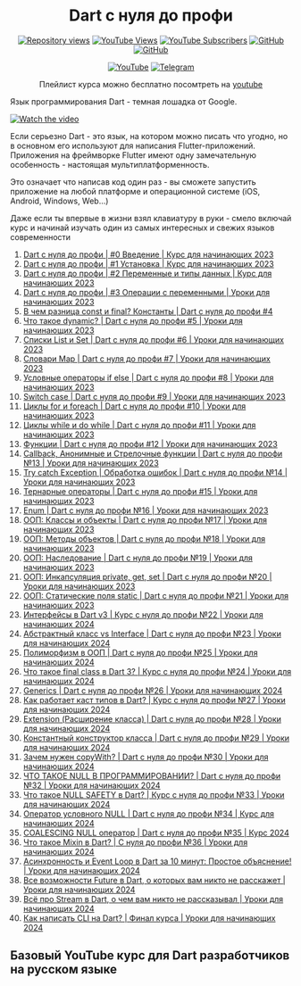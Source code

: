 <h1 align="center"> Dart с нуля до профи </h1>

<p align="center">
<a href="https://github.com/Frezyx/flutter_tutorials"><img src="https://hits.dwyl.com/Frezyx/flutter_tutorials.svg?style=flat" alt="Repository views"></a>
<a href="https://www.youtube.com/channel/UC6AUmyr2zEhYrpwmETUektw"><img src="https://img.shields.io/youtube/channel/views/UC6AUmyr2zEhYrpwmETUektw" alt="YouTube Views"></a>
<a href="https://www.youtube.com/channel/UC6AUmyr2zEhYrpwmETUektw"><img src="https://img.shields.io/youtube/channel/subscribers/UC6AUmyr2zEhYrpwmETUektw" alt="YouTube Subscribers"></a>
<a href="https://github.com/Frezyx"><img src="https://img.shields.io/github/followers/Frezyx?label=Follow" alt="GitHub"></a>
<a href="https://github.com/Frezyx/flutter_tutorials"><img src="https://img.shields.io/github/stars/Frezyx/flutter_tutorials?style=social" alt="GitHub"></a>
</p>

<p align="center">
<a href="https://www.youtube.com/watch?v=X4NJJF48o6c&list=PLtUuja72DaLLAo63Zsn1UsLONDafJKWrl&ab_channel=%D0%A1%D1%82%D0%B0%D1%81%D0%98%D0%BB%D1%8C%D0%B8%D0%BD"><img src="https://img.shields.io/badge/YouTube-FF0000?style=for-the-badge&logo=youtube&logoColor=white" alt="YouTube"></a>
<a href="https://t.me/frezycode"><img src="https://img.shields.io/badge/Telegram-2CA5E0?style=for-the-badge&logo=telegram&logoColor=white" alt="Telegram"></a>
</p>
<p align="center">
Плейлист курса можно бесплатно посомтреть на <a href="https://www.youtube.com/watch?v=X4NJJF48o6c&list=PLtUuja72DaLLAo63Zsn1UsLONDafJKWrl&ab_channel=%D0%A1%D1%82%D0%B0%D1%81%D0%98%D0%BB%D1%8C%D0%B8%D0%BD">youtube</a>
</p>

Язык программирования Dart - темная лошадка от Google. 

[![Watch the video](https://img.youtube.com/vi/dFNGGoQImUk/maxresdefault.jpg)](https://www.youtube.com/watch?v=X4NJJF48o6c&list=PLtUuja72DaLLAo63Zsn1UsLONDafJKWrl&ab_channel=%D0%A1%D1%82%D0%B0%D1%81%D0%98%D0%BB%D1%8C%D0%B8%D0%BD)

Если серьезно Dart - это язык, на котором можно писать что угодно, но в основном его используют для написания Flutter-приложений. Приложения на фреймворке Flutter имеют одну замечательную особенность - настоящая мультиплатформенность. 

Это означает что написав код один раз - вы сможете запустить приложение на любой платформе и операционной системе (iOS, Android, Windows, Web...)  

Даже если ты впервые в жизни взял клавиатуру в руки - смело включай курс и начинай изучать один из самых интересных и свежих  языков современности

1. [Dart с нуля до профи | #0 Введение | Курс для начинающих 2023](https://www.youtube.com/watch?v=X4NJJF48o6c)
2. [Dart с нуля до профи | #1 Установка | Курс для начинающих 2023](https://www.youtube.com/watch?v=dFNGGoQImUk)
3. [Dart с нуля до профи | #2 Переменные и типы данных | Курс для начинающих 2023](https://www.youtube.com/watch?v=GuJNK_8vp-E)
4. [Dart с нуля до профи | #3 Операции с переменными | Уроки для начинающих 2023](https://www.youtube.com/watch?v=VWSsaTMw48A)
5. [В чем разница const и final? Константы | Dart с нуля до профи #4](https://www.youtube.com/watch?v=CO1jqusB2Kg)
6. [Что такое dynamic? | Dart с нуля до профи #5 | Уроки для начинающих 2023](https://www.youtube.com/watch?v=9xe_miJ2A-w)
7. [Списки List и Set | Dart с нуля до профи #6 | Уроки для начинающих 2023](https://www.youtube.com/watch?v=xDWGTOf49kc)
8. [Словари Map | Dart с нуля до профи #7 | Уроки для начинающих 2023](https://www.youtube.com/watch?v=-oHF3HIT0F8)
9. [Условные операторы if else | Dart с нуля до профи #8 | Уроки для начинающих 2023](https://www.youtube.com/watch?v=j83GhL2MI04)
10. [Switch case | Dart с нуля до профи #9 | Уроки для начинающих 2023](https://www.youtube.com/watch?v=HzOZyBURvxA)
11. [Циклы for и foreach | Dart с нуля до профи #10 | Уроки для начинающих 2023](https://www.youtube.com/watch?v=PkyLGWkzEr0)
12. [Циклы while и do while | Dart с нуля до профи #11 | Уроки для начинающих 2023](https://www.youtube.com/watch?v=eVSr8hjSLTw)
13. [Функции | Dart с нуля до профи #12 | Уроки для начинающих 2023](https://www.youtube.com/watch?v=LefACE-tCrA)
14. [Callback, Анонимные и Стрелочные функции | Dart с нуля до профи №13 | Уроки для начинающих 2023](https://www.youtube.com/watch?v=6ELyOsdrWRo)
15. [Try catch Exception | Обработка ошибок | Dart с нуля до профи №14 | Уроки для начинающих 2023](https://www.youtube.com/watch?v=MQEbJXPqGbM)
16. [Тернарные операторы | Dart с нуля до профи #15 | Уроки для начинающих 2023](https://www.youtube.com/watch?v=nr4t0y9cY70)
17. [Enum | Dart с нуля до профи №16 | Уроки для начинающих 2023](https://www.youtube.com/watch?v=KdVD7yOZ1IU)
18. [ООП: Классы и объекты | Dart с нуля до профи №17 | Уроки для начинающих 2023](https://www.youtube.com/watch?v=Nf98aeZING4)
19. [ООП: Методы объектов | Dart с нуля до профи №18 | Уроки для начинающих 2023](https://www.youtube.com/watch?v=OUoQzOq8_5w)
20. [ООП: Наследование | Dart с нуля до профи №19 | Уроки для начинающих 2023](https://www.youtube.com/watch?v=zuhyzedpyLo)
21. [ООП: Инкапсуляция private, get, set | Dart с нуля до профи №20 | Уроки для начинающих 2023](https://www.youtube.com/watch?v=b2DUr7sgeJo)
22. [ООП: Статические поля static | Dart с нуля до профи №21 | Уроки для начинающих 2023](https://www.youtube.com/watch?v=ZpHGDs5r4kA)
23. [Интерфейсы в Dart v3 | Курс с нуля до профи №22 | Уроки для начинающих 2024](https://www.youtube.com/watch?v=GGi_RfYoQuc)
24. [Абстрактный класс vs Interface | Dart с нуля до профи №23 | Уроки для начинающих 2024](https://www.youtube.com/watch?v=1uBvQQ72bos)
25. [Полиморфизм в ООП | Dart с нуля до профи №25 | Уроки для начинающих 2024](https://www.youtube.com/watch?v=UZgjs01MmCg)
26. [Что такое final class в Dart 3? | Курс с нуля до профи №24 | Уроки для начинающих 2024](https://www.youtube.com/watch?v=I0vKotxPgis)
27. [Generics | Dart с нуля до профи №26 | Уроки для начинающих 2024](https://www.youtube.com/watch?v=gzP2BbUHPzk)
28. [Как работает каст типов в Dart? | Курс с нуля до профи №27 | Уроки для начинающих 2024](https://www.youtube.com/watch?v=bi_3SoxjSQA)
29. [Extension (Расширение класса) | Dart с нуля до профи №28 | Уроки для начинающих 2024](https://www.youtube.com/watch?v=1jRNG6nMhjM)
30. [Константный конструктор класса | Dart с нуля до профи №29 | Уроки для начинающих 2024](https://www.youtube.com/watch?v=vDHtYhsAlRs)
31. [Зачем нужен copyWith? | Dart с нуля до профи №30 | Уроки для начинающих 2024](https://www.youtube.com/watch?v=H4VmMiIGh3U)
32. [ЧТО ТАКОЕ NULL В ПРОГРАММИРОВАНИИ? | Dart с нуля до профи №32 | Уроки для начинающих 2024](https://www.youtube.com/watch?v=hW61aSQmiJI)
33. [Что такое NULL SAFETY в Dart? | Курс с нуля до профи №33 | Уроки для начинающих 2024](https://www.youtube.com/watch?v=QVH9BYVX8O0)
34. [Оператор условного NULL | Dart с нуля до профи №34 | Курс для начинающих 2024](https://www.youtube.com/watch?v=KaojpwWIwGU)
35. [COALESCING NULL оператор | Dart с нуля до профи №35 | Курс 2024](https://www.youtube.com/watch?v=vv3WerDp3z8)
36. [Что такое Mixin в Dart? | С нуля до профи №36 | Уроки для начинающих 2024](https://www.youtube.com/watch?v=dNZOZybOFdw)
37. [Асинхронность и Event Loop в Dart за 10 минут: Простое объяснение! | Уроки для начинающих 2024](https://www.youtube.com/watch?v=Bd0DfT7rXEQ)
38. [Все возможности Future в Dart, о которых вам никто не расскажет | Уроки для начинающих 2024](https://www.youtube.com/watch?v=FxB5VJG7oKM)
39. [Всё про Stream в Dart, о чем вам никто не рассказывал | Уроки для начинающих 2024](https://www.youtube.com/watch?v=8DyZVA-cf0U)
40. [Как написать CLI на Dart? | Финал курса | Уроки для начинающих 2024](https://www.youtube.com/watch?v=KxUUO7G3LdA)


## Базовый YouTube курс для Dart разработчиков на русском языке